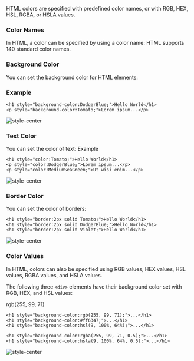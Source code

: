 HTML colors are specified with predefined color names, or with RGB, HEX, HSL, RGBA, or HSLA values.

### Color Names

In HTML, a color can be specified by using a color name:
HTML supports 140 standard color names.

### Background Color

You can set the background color for HTML elements:

### Example

```
<h1 style="background-color:DodgerBlue;">Hello World</h1>
<p style="background-color:Tomato;">Lorem ipsum...</p>
```

![style-center](\img\style-center.PNG)

### Text Color

You can set the color of text:
Example

```
<h1 style="color:Tomato;">Hello World</h1>
<p style="color:DodgerBlue;">Lorem ipsum...</p>
<p style="color:MediumSeaGreen;">Ut wisi enim...</p>
```

![style-center](\img\style-center.PNG)

### Border Color

You can set the color of borders:

```
<h1 style="border:2px solid Tomato;">Hello World</h1>
<h1 style="border:2px solid DodgerBlue;">Hello World</h1>
<h1 style="border:2px solid Violet;">Hello World</h1>
```

![style-center](\img\style-center.PNG)

### Color Values

In HTML, colors can also be specified using RGB values, HEX values, HSL values, RGBA values, and HSLA values.

The following three `<div>` elements have their background color set with RGB, HEX, and HSL values:

rgb(255, 99, 71)

```
<h1 style="background-color:rgb(255, 99, 71);">...</h1>
<h1 style="background-color:#ff6347;">...</h1>
<h1 style="background-color:hsl(9, 100%, 64%);">...</h1>

<h1 style="background-color:rgba(255, 99, 71, 0.5);">...</h1>
<h1 style="background-color:hsla(9, 100%, 64%, 0.5);">...</h1>
```

![style-center](\img\style-center.PNG)
